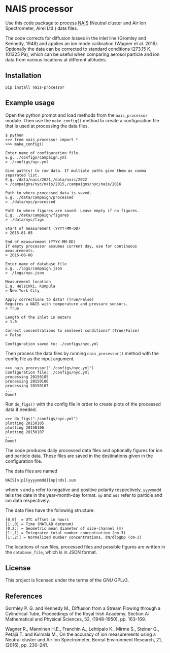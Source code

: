 # NAIS processor

Use this code package to process [NAIS](https://www.airel.ee/products/nais/) (Neutral cluster and Air Ion Spectrometer, Airel Ltd.) data files.

The code corrects for diffusion losses in the inlet line (Gromley and Kennedy, 1948) and applies an ion mode calibration (Wagner et al. 2016). Optionally the data can be corrected to standard conditions (273.15 K, 101325 Pa), which can be useful when comparing aerosol particle and ion data from various locations at different altitudes.

## Installation
```
pip install nais-processor
```

## Example usage

Open the python prompt and load methods from the `nais_processor` module.
Then use the `make_config()` method to create a configuration file that
is used at processing the data files.

```
$ python
>>> from nais_processor import *
>>> make_config()

Enter name of configuration file.
E.g. ./configs/campaign.yml
> ./configs/nyc.yml

Give path(s) to raw data. If multiple paths give them as comma separated list.
E.g. /data/nais/2021,/data/nais/2022
> /campaigns/nyc/nais/2015,/campaigns/nyc/nais/2016

Path to where processed data is saved.
E.g. ./data/campaign/processed
> ./data/nyc/processed

Path to where figures are saved. Leave empty if no figures.
E.g. ./data/campaign/figures
> ./data/nyc/figs

Start of measurement (YYYY-MM-DD)
> 2015-01-05

End of measurement (YYYY-MM-DD)
If empty processor assumes current day, use for continuous measurements.
> 2016-06-08

Enter name of database file
E.g. ./logs/campaign.json
> ./logs/nyc.json

Measurement location
E.g. Helsinki, Kumpula
> New York City

Apply corrections to data? (True/False)
Requires a NAIS with temperature and pressure sensors.
> True

Length of the inlet in meters
> 1.0

Correct concentrations to sealevel conditions? (True/False)
> False

Configuration saved to: ./configs/nyc.yml
```
Then process the data files by running `nais_processor()` method with the config file as the input argument.

```
>>> nais_processor("./configs/nyc.yml")
Configuration file: ./configs/nyc.yml
processing 20150105
processing 20150106
processing 20150107
...
Done!
```
Run `do_figs()` with the config file in order to create plots of the processed data if needed.

```
>>> do_figs("./configs/nyc.yml")
plotting 20150105
plotting 20150106
plotting 20150107
...
Done!
```
The code produces daily processed data files and optionally figures for ion and particle data. These files are saved in the destinations given in the configuration file.

The data files are named

`NAIS[n|p][yyyymmdd][np|nds].sum`

where `n` and `p` refer to negative and positive polarity respectively. `yyyymmdd` tells the date in the year-month-day format. `np` and `nds` refer to particle and ion data respectively.

The data files have the following structure:

```
[0,0]  = UTC offset in hours
[1:,0] = Time (MATLAB datenum) 
[0,2:] = Geometric mean diameter of size-channel (m)
[1:,1] = Integrated total number concentration (cm-3)
[1:,2:] = Normalized number concentrations, dN/dlogDp (cm-3)
```

The locations of raw files, processed files and possible figures are written in the `database_file`, which is in JSON format.

## License

This project is licensed under the terms of the GNU GPLv3.

## References

Gormley P. G. and Kennedy M., Diffusion from a Stream Flowing through a Cylindrical Tube, Proceedings of the Royal Irish Academy. Section A: Mathematical and Physical Sciences, 52, (1948-1950), pp. 163-169.

Wagner R., Manninen H.E., Franchin A., Lehtipalo K., Mirme S., Steiner G., Petäjä T. and Kulmala M., On the accuracy of ion measurements using a Neutral cluster and Air Ion Spectrometer, Boreal Environment Research, 21, (2016), pp. 230–241.



